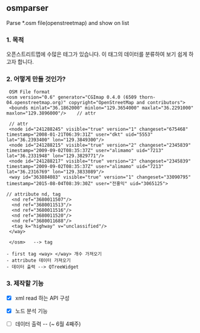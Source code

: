 ## osmparser
Parse *.osm file(openstreetmap) and show on list

### 1. 목적
오픈스트리트맵에 수많은 테그가 있습니다.
이 태그의 데이터를 분류하여 보기 쉽게 하고자 합니다.

### 2. 어떻게 만들 것인가?
```
 OSM File format
<osm version="0.6" generator="CGImap 0.4.0 (6509 thorn-04.openstreetmap.org)" copyright="OpenStreetMap and contributors">
 <bounds minlat="36.1862000" minlon="129.3654000" maxlat="36.2291000" maxlon="129.3896000"/>    // attr

 // attr
 <node id="241288245" visible="true" version="1" changeset="675468" timestamp="2008-01-21T06:39:31Z" user="dkt" uid="5553" lat="36.2393400" lon="129.3849300"/>
 <node id="241288215" visible="true" version="2" changeset="2345839" timestamp="2009-09-02T08:35:37Z" user="alimamo" uid="7213" lat="36.2331948" lon="129.3829771"/>
 <node id="241288217" visible="true" version="2" changeset="2345839" timestamp="2009-09-02T08:35:37Z" user="alimamo" uid="7213" lat="36.2316769" lon="129.3833089"/>
 <way id="363884083" visible="true" version="1" changeset="33090795" timestamp="2015-08-04T08:39:30Z" user="전홍익" uid="3065125">

// attribute nd, tag
  <nd ref="3680011507"/>
  <nd ref="3680011513"/>
  <nd ref="3680011516"/>
  <nd ref="3680011520"/>
  <nd ref="3680011688"/>
  <tag k="highway" v="unclassified"/>
 </way>

 </osm>   --> tag

- first tag <way> </way> 개수 가져오기 
- attribute 데이터 가져오기 
- 데이터 출력 --> QTreeWidget
```
### 3. 제작할 기능 
- [X] xml read 하는 API 구성
- [X] 노드 분석 기능 
- [ ] 데이터 출력 --  (~ 6월 4째주)
 
 

